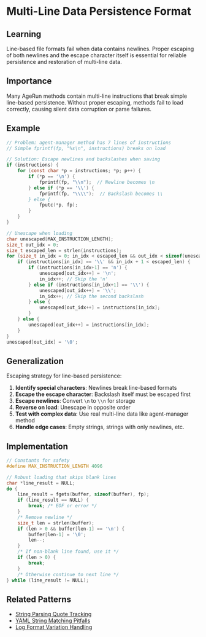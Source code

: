 # Multi-Line Data Persistence Format

## Learning
Line-based file formats fail when data contains newlines. Proper escaping of both newlines and the escape character itself is essential for reliable persistence and restoration of multi-line data.

## Importance
Many AgeRun methods contain multi-line instructions that break simple line-based persistence. Without proper escaping, methods fail to load correctly, causing silent data corruption or parse failures.

## Example
```c
// Problem: agent-manager method has 7 lines of instructions
// Simple fprintf(fp, "%s\n", instructions) breaks on load

// Solution: Escape newlines and backslashes when saving
if (instructions) {
    for (const char *p = instructions; *p; p++) {
        if (*p == '\n') {
            fprintf(fp, "\\n");  // Newline becomes \n
        } else if (*p == '\\') {
            fprintf(fp, "\\\\");  // Backslash becomes \\
        } else {
            fputc(*p, fp);
        }
    }
}

// Unescape when loading
char unescaped[MAX_INSTRUCTION_LENGTH];
size_t out_idx = 0;
size_t escaped_len = strlen(instructions);
for (size_t in_idx = 0; in_idx < escaped_len && out_idx < sizeof(unescaped)-1; in_idx++) {
    if (instructions[in_idx] == '\\' && in_idx + 1 < escaped_len) {
        if (instructions[in_idx+1] == 'n') {
            unescaped[out_idx++] = '\n';
            in_idx++; // Skip the 'n'
        } else if (instructions[in_idx+1] == '\\') {
            unescaped[out_idx++] = '\\';
            in_idx++; // Skip the second backslash
        } else {
            unescaped[out_idx++] = instructions[in_idx];
        }
    } else {
        unescaped[out_idx++] = instructions[in_idx];
    }
}
unescaped[out_idx] = '\0';
```

## Generalization
Escaping strategy for line-based persistence:
1. **Identify special characters**: Newlines break line-based formats
2. **Escape the escape character**: Backslash itself must be escaped first
3. **Escape newlines**: Convert `\n` to `\\n` for storage
4. **Reverse on load**: Unescape in opposite order
5. **Test with complex data**: Use real multi-line data like agent-manager method
6. **Handle edge cases**: Empty strings, strings with only newlines, etc.

## Implementation
```c
// Constants for safety
#define MAX_INSTRUCTION_LENGTH 4096

// Robust loading that skips blank lines
char *line_result = NULL;
do {
    line_result = fgets(buffer, sizeof(buffer), fp);
    if (line_result == NULL) {
        break; /* EOF or error */
    }
    /* Remove newline */
    size_t len = strlen(buffer);
    if (len > 0 && buffer[len-1] == '\n') {
        buffer[len-1] = '\0';
        len--;
    }
    /* If non-blank line found, use it */
    if (len > 0) {
        break;
    }
    /* Otherwise continue to next line */
} while (line_result != NULL);
```

## Related Patterns
- [String Parsing Quote Tracking](string-parsing-quote-tracking.md)
- [YAML String Matching Pitfalls](yaml-string-matching-pitfalls.md)
- [Log Format Variation Handling](log-format-variation-handling.md)